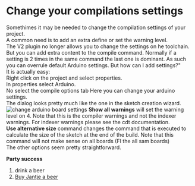 Change your compilations settings
===

Somethimes it may be needed to change the compilation settings of your project.  
A common need is to add an extra define or set the warning level.  
The V2 plugin no longer allows you to change the settings on he toolchain. But you can add extra content to the compile command. Normally if a setting is 2 times in the same command the last one is dominant. As such you can overrule default Arduino settings.
But how can I add settings?"  
It is actually easy:  
Right click on the project and select properties.    
In properties select Arduino.  
No select the compile options tab
Here you can change your arduino settings.  
The dialog looks pretty much like the one in the sketch creation wizard.  
![change arduino board settings](http://iloapp.baeyens.it/data/_gallery/public/6/141807692324070200_resized.png) 
**Show all warnings** will set the warning level on 4. Note that this is the compiler warnings and not the indexer warnings. For indexer warnings please see the cdt documentation.  
**Use alternative size** command changes the command that is executed to calculate the size of the sketch at the end of the build. Note that this command will not make sense on all boards (FI the all sam boards)  
The other options seem pretty straightforward.  

 **Party success**
 
 1. drink a beer
 2. [Buy Jantje a beer](http://eclipse.baeyens.it/donate.html "thanks")